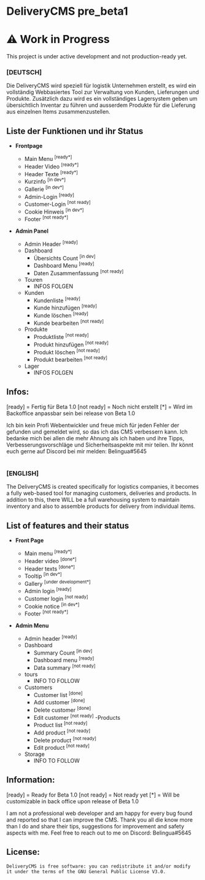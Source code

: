 # DeliveryCMS pre_beta1

# ⚠️ Work in Progress
This project is under active development and not production-ready yet.


### [DEUTSCH]
Die DeliveryCMS wird speziell für logistik Unternehmen erstellt, es wird ein vollständig Webbasiertes Tool zur Verwaltung von Kunden, Lieferungen und Produkte.
Zusätzlich dazu wird es ein vollständiges Lagersystem geben um übersichtlich Inventar zu führen und ausserdem Produkte für die Lieferung aus einzelnen Items zusammenzustellen.

## Liste der Funktionen und ihr Status
- **Frontpage**
  - Main Menu 	<sup>[ready*]</sup>
  - Header Video <sup>[ready*]</sup>
  - Header Texte <sup>[ready*]</sup>
  - Kurzinfo <sup>[in dev*]</sup>
  - Gallerie <sup>[in dev*]</sup>
  - Admin-Login <sup>[ready]</sup>
  - Customer-Login <sup>[not ready]</sup>
  - Cookie Hinweis <sup>[in dev*]</sup>
  - Footer <sup>[not ready*]</sup>
  
- **Admin Panel**
  - Admin Header <sup>[ready]</sup>
   - Dashboard
      - Übersichts Count <sup>[in dev]</sup>
      - Dashboard Menu <sup>[ready]</sup>
      - Daten Zusammenfassung <sup>[not ready]</sup>
   - Touren
      - INFOS FOLGEN
   - Kunden
      - Kundenliste <sup>[ready]</sup>
      - Kunde hinzufügen <sup>[ready]</sup>
      - Kunde löschen <sup>[ready]</sup>
      - Kunde bearbeiten <sup>[not ready]</sup>
   - Produkte
      - Produktliste <sup>[not ready]</sup>
      - Produkt hinzufügen <sup>[not ready]</sup>
      - Produkt löschen <sup>[not ready]</sup>
      - Produkt bearbeiten <sup>[not ready]</sup>
   - Lager
      - INFOS FOLGEN
      
 ## Infos:
 [ready] = Fertig für Beta 1.0
 [not ready] = Noch nicht erstellt
 [*] = Wird im Backoffice anpassbar sein bei release von Beta 1.0
 
 Ich bin kein Profi Webentwickler und freue mich für jeden Fehler der gefunden und gemeldet wird, so das ich das CMS verbessern kann. Ich bedanke mich bei allen die
 mehr Ahnung als ich haben und ihre Tipps, Verbesserungsvorschläge und Sicherheitsaspekte mit mir teilen. Ihr könnt euch gerne auf Discord bei mir melden: Belingua#5645
#

### [ENGLISH]
The DeliveryCMS is created specifically for logistics companies, it becomes a fully web-based tool for managing customers, deliveries and products.
In addition to this, there WILL be a full warehousing system to maintain inventory and also to assemble products for delivery from individual items.

## List of features and their status
- **Front Page**
    - Main menu <sup>[ready*]</sup>
    - Header video <sup>[done*]</sup>
    - Header texts <sup>[done*]</sup>
    - Tooltip <sup>[in dev*]</sup>
    - Gallery <sup>[under development*]</sup>
    - Admin login <sup>[ready]</sup>
    - Customer login <sup>[not ready]</sup>
    - Cookie notice <sup>[in dev*]</sup>
    - Footer <sup>[not ready*]</sup>
  
- **Admin Menu**
    - Admin header <sup>[ready]</sup>
     - Dashboard
        - Summary Count <sup>[in dev]</sup>
        - Dashboard menu <sup>[ready]</sup>
        - Data summary <sup>[not ready]</sup>
     - tours
        - INFO TO FOLLOW
     - Customers
        - Customer list <sup>[done]</sup>
        - Add customer <sup>[done]</sup>
        - Delete customer <sup>[done]</sup>
        - Edit customer <sup>[not ready]</sup>
     -Products
        - Product list <sup>[not ready]</sup>
        - Add product <sup>[not ready]</sup>
        - Delete product <sup>[not ready]</sup>
        - Edit product <sup>[not ready]</sup>
     - Storage
        - INFO TO FOLLOW

## Information:
[ready] = Ready for Beta 1.0
[not ready] = Not ready yet
[*] = Will be customizable in back office upon release of Beta 1.0

I am not a professional web developer and am happy for every bug found and reported so that I can improve the CMS. Thank you all die
know more than I do and share their tips, suggestions for improvement and safety aspects with me. Feel free to reach out to me on Discord: Belingua#5645


## License:
    DeliveryCMS is free software: you can redistribute it and/or modify
    it under the terms of the GNU General Public License V3.0.

